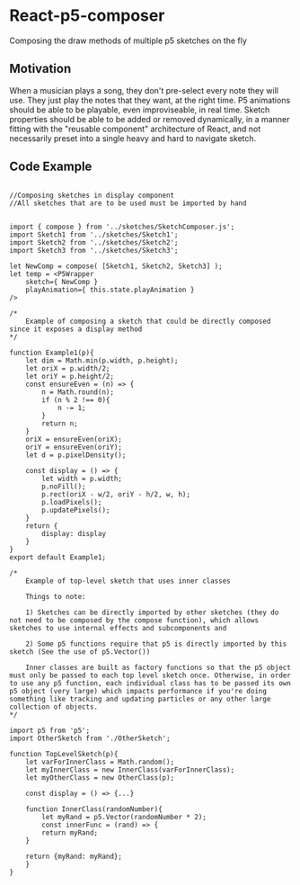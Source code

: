 # React-p5-composer
Composing the draw methods of multiple p5 sketches on the fly

## Motivation
When a musician plays a song, they don't pre-select every note they will use. They just play the notes that they want, at the right time. P5 animations should be able to be playable, even improviseable, in real time. Sketch properties should be able to be added or removed dynamically, in a manner fitting with the "reusable component" architecture of React, and not necessarily preset into a single heavy and hard to navigate sketch.

## Code Example

```

//Composing sketches in display component
//All sketches that are to be used must be imported by hand


import { compose } from '../sketches/SketchComposer.js';
import Sketch1 from '../sketches/Sketch1';
import Sketch2 from '../sketches/Sketch2';
import Sketch3 from '../sketches/Sketch3';

let NewComp = compose( [Sketch1, Sketch2, Sketch3] );
let temp = <P5Wrapper 
    sketch={ NewComp } 
    playAnimation={ this.state.playAnimation } 
/>

```

```
/*
    Example of composing a sketch that could be directly composed since it exposes a display method
*/

function Example1(p){
    let dim = Math.min(p.width, p.height);
    let oriX = p.width/2;
    let oriY = p.height/2;
    const ensureEven = (n) => {
        n = Math.round(n);
        if (n % 2 !== 0){
            n -= 1;
        }
        return n;
    }
    oriX = ensureEven(oriX);
    oriY = ensureEven(oriY);
    let d = p.pixelDensity();

    const display = () => {
        let width = p.width;
        p.noFill();
        p.rect(oriX - w/2, oriY - h/2, w, h);
        p.loadPixels();
        p.updatePixels();
    }
    return {
        display: display
    }
}
export default Example1;
```

```
/* 
    Example of top-level sketch that uses inner classes

    Things to note:
    
    1) Sketches can be directly imported by other sketches (they do not need to be composed by the compose function), which allows sketches to use internal effects and subcomponents and

    2) Some p5 functions require that p5 is directly imported by this sketch (See the use of p5.Vector())

    Inner classes are built as factory functions so that the p5 object must only be passed to each top level sketch once. Otherwise, in order to use any p5 function, each individual class has to be passed its own p5 object (very large) which impacts performance if you're doing something like tracking and updating particles or any other large collection of objects.
*/

import p5 from 'p5';
import OtherSketch from './OtherSketch';

function TopLevelSketch(p){
    let varForInnerClass = Math.random();
    let myInnerClass = new InnerClass(varForInnerClass);
    let myOtherClass = new OtherClass(p);

    const display = () => {...}

    function InnerClass(randomNumber){
        let myRand = p5.Vector(randomNumber * 2);
        const innerFunc = (rand) => {
        return myRand;
    }

    return {myRand: myRand};
    }
}
```